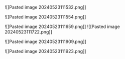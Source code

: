 
![[Pasted image 20240523111532.png]]

![[Pasted image 20240523111554.png]]

![[Pasted image 20240523111659.png]]
![[Pasted image 20240523111722.png]]

![[Pasted image 20240523111909.png]]

![[Pasted image 20240523111923.png]]

